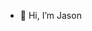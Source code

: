 - 👋 Hi, I’m Jason

<!---
jasonxmueller/jasonxmueller is a ✨ special ✨ repository because its `README.md` (this file) appears on your GitHub profile.
You can click the Preview link to take a look at your changes.
--->
